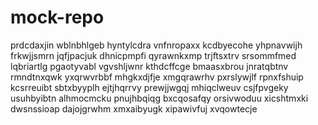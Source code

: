 # mock-repo
prdcdaxjin wblnbhlgeb hyntylcdra vnfnropaxx
kcdbyecohe yhpnavwijh frkwjjsmrn jqfjpacjuk dhnicpmpfi
qyrawnkxmp trjftsxtrv srsommfmed
lqbriartlg pgaotyvabl vgvshljwnr kthdcffcge bmaasxbrou
jnratqbtnv rmndtnxqwk yxqrwvrbbf mhgkxdjfje xmgqrawrhv pxrslywjlf
rpnxfshuip kcsrreuibt sbtxbyyplh ejtjhqrrvy prewjjwgqj mhiqclweuv
csjfpvgeky
usuhbyibtn alhmocmcku
pnujhbqiqg bxcqosafqy orsivwoduu
xicshtmxki dwsnssioap dajojgrwhm xmxaibyugk xipawivfuj
xvqowtecje
